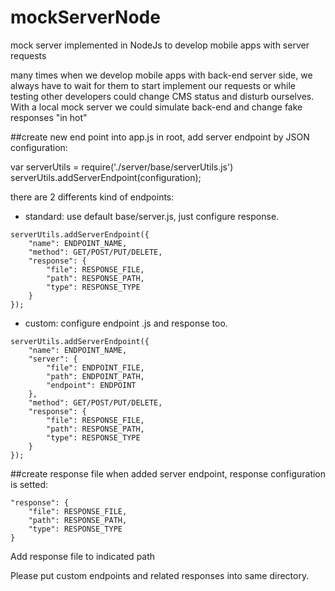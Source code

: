 # mockServerNode
mock server implemented in NodeJs to develop mobile apps with server requests

many times when we develop mobile apps with back-end server side, we always have to wait for them to start implement our requests or while testing other developers could change CMS status and disturb ourselves. With a local mock server we could simulate back-end and change fake responses "in hot"

##create new end point
into app.js in root, add server endpoint by JSON configuration:

var serverUtils = require('./server/base/serverUtils.js')
serverUtils.addServerEndpoint(configuration);

there are 2 differents kind of endpoints:
* standard: use default base/server.js, just configure response.
```
serverUtils.addServerEndpoint({
	"name": ENDPOINT_NAME,
	"method": GET/POST/PUT/DELETE,
	"response": {
		"file": RESPONSE_FILE,
		"path": RESPONSE_PATH,
		"type": RESPONSE_TYPE
	}
});
```
* custom: configure endpoint .js and response too.
```
serverUtils.addServerEndpoint({
	"name": ENDPOINT_NAME,
	"server": {
		"file": ENDPOINT_FILE,
		"path": ENDPOINT_PATH,
		"endpoint": ENDPOINT
	},
	"method": GET/POST/PUT/DELETE,
	"response": {
		"file": RESPONSE_FILE,
		"path": RESPONSE_PATH,
		"type": RESPONSE_TYPE
	}
});
```

##create response file 
when added server endpoint, response configuration is setted:
```
"response": {
	"file": RESPONSE_FILE,
	"path": RESPONSE_PATH,
	"type": RESPONSE_TYPE
}
````

Add response file to indicated path


Please put custom endpoints and related responses into same directory.
